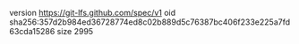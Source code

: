 version https://git-lfs.github.com/spec/v1
oid sha256:357d2b984ed36728774ed8c02b889d5c76387bc406f233e225a7fd63cda15286
size 2995
